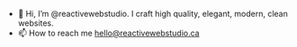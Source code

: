 - 👋 Hi, I’m @reactivewebstudio. I craft high quality, elegant, modern, clean websites.
- 📫 How to reach me hello@reactivewebstudio.ca

<!---
reactivewebstudio/reactivewebstudio is a ✨ special ✨ repository because its `README.md` (this file) appears on your GitHub profile.
You can click the Preview link to take a look at your changes.
--->
